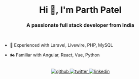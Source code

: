 <h1 align="center">Hi 👋, I'm Parth Patel</h1>
<h3 align="center">A passionate full stack developer from India</h3>
  
<br/>  

- 🚀 Experienced with Laravel, Livewire, PHP, MySQL  
  

- 🏍️ Familiar with Angular, React, Vue, Python  
  

<br/>  

<div align="center">
<a href="https://github.com/parth-infex" target="_blank">
<img src=https://img.shields.io/badge/github-%2324292e.svg?&style=for-the-badge&logo=github&logoColor=white alt=github style="margin-bottom: 5px;" />
</a>
<a href="https://twitter.com/parthradadiya49" target="_blank">
<img src=https://img.shields.io/badge/twitter-%2300acee.svg?&style=for-the-badge&logo=twitter&logoColor=white alt=twitter style="margin-bottom: 5px;" />
</a>
<a href="https://www.linkedin.com/in/parth-radadiya-6b1082231" target="_blank">
<img src=https://img.shields.io/badge/linkedin-%231E77B5.svg?&style=for-the-badge&logo=linkedin&logoColor=white alt=linkedin style="margin-bottom: 5px;" />
</a>  
</div> 
